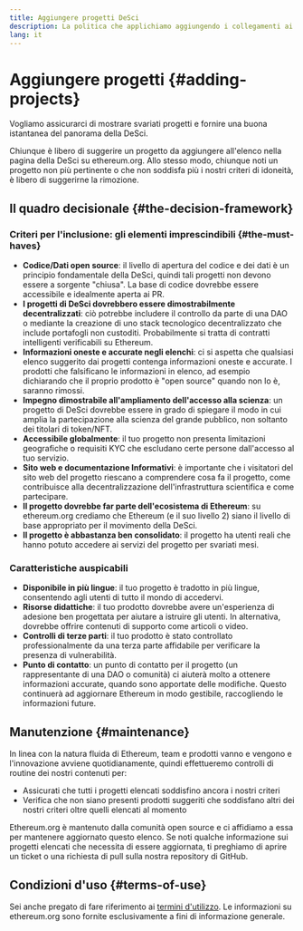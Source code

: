 ```yaml
---
title: Aggiungere progetti DeSci
description: La politica che applichiamo aggiungendo i collegamenti ai progetti sulla pagina della DeSci su ethereum.org
lang: it
---
```


# Aggiungere progetti {#adding-projects}

Vogliamo assicurarci di mostrare svariati progetti e fornire una buona istantanea del panorama della DeSci.

Chiunque è libero di suggerire un progetto da aggiungere all'elenco nella pagina della DeSci su ethereum.org. Allo stesso modo, chiunque noti un progetto non più pertinente o che non soddisfa più i nostri criteri di idoneità, è libero di suggerirne la rimozione.

## Il quadro decisionale {#the-decision-framework}

### Criteri per l'inclusione: gli elementi imprescindibili {#the-must-haves}

- **Codice/Dati open source**: il livello di apertura del codice e dei dati è un principio fondamentale della DeSci, quindi tali progetti non devono essere a sorgente "chiusa". La base di codice dovrebbe essere accessibile e idealmente aperta ai PR.
- **I progetti di DeSci dovrebbero essere dimostrabilmente decentralizzati**: ciò potrebbe includere il controllo da parte di una DAO o mediante la creazione di uno stack tecnologico decentralizzato che include portafogli non custoditi. Probabilmente si tratta di contratti intelligenti verificabili su Ethereum.
- **Informazioni oneste e accurate negli elenchi**: ci si aspetta che qualsiasi elenco suggerito dai progetti contenga informazioni oneste e accurate. I prodotti che falsificano le informazioni in elenco, ad esempio dichiarando che il proprio prodotto è "open source" quando non lo è, saranno rimossi.
- **Impegno dimostrabile all'ampliamento dell'accesso alla scienza**: un progetto di DeSci dovrebbe essere in grado di spiegare il modo in cui amplia la partecipazione alla scienza del grande pubblico, non soltanto dei titolari di token/NFT.
- **Accessibile globalmente**: il tuo progetto non presenta limitazioni geografiche o requisiti KYC che escludano certe persone dall'accesso al tuo servizio.
- **Sito web e documentazione Informativi**: è importante che i visitatori del sito web del progetto riescano a comprendere cosa fa il progetto, come contribuisce alla decentralizzazione dell'infrastruttura scientifica e come partecipare.
- **Il progetto dovrebbe far parte dell'ecosistema di Ethereum**: su ethereum.org crediamo che Ethereum (e il suo livello 2) siano il livello di base appropriato per il movimento della DeSci.
- **Il progetto è abbastanza ben consolidato**: il progetto ha utenti reali che hanno potuto accedere ai servizi del progetto per svariati mesi.

### Caratteristiche auspicabili

- **Disponibile in più lingue**: il tuo progetto è tradotto in più lingue, consentendo agli utenti di tutto il mondo di accedervi.
- **Risorse didattiche**: il tuo prodotto dovrebbe avere un'esperienza di adesione ben progettata per aiutare a istruire gli utenti. In alternativa, dovrebbe offrire contenuti di supporto come articoli o video.
- **Controlli di terze parti**: il tuo prodotto è stato controllato professionalmente da una terza parte affidabile per verificare la presenza di vulnerabilità.
- **Punto di contatto**: un punto di contatto per il progetto (un rappresentante di una DAO o comunità) ci aiuterà molto a ottenere informazioni accurate, quando sono apportate delle modifiche. Questo continuerà ad aggiornare Ethereum in modo gestibile, raccogliendo le informazioni future.

## Manutenzione {#maintenance}

In linea con la natura fluida di Ethereum, team e prodotti vanno e vengono e l'innovazione avviene quotidianamente, quindi effettueremo controlli di routine dei nostri contenuti per:

- Assicurati che tutti i progetti elencati soddisfino ancora i nostri criteri
- Verifica che non siano presenti prodotti suggeriti che soddisfano altri dei nostri criteri oltre quelli elencati al momento

Ethereum.org è mantenuto dalla comunità open source e ci affidiamo a essa per mantenere aggiornato questo elenco. Se noti qualche informazione sui progetti elencati che necessita di essere aggiornata, ti preghiamo di aprire un ticket o una richiesta di pull sulla nostra repository di GitHub.

## Condizioni d'uso {#terms-of-use}

Sei anche pregato di fare riferimento ai [termini d'utilizzo](/terms-of-use/). Le informazioni su ethereum.org sono fornite esclusivamente a fini di informazione generale.
